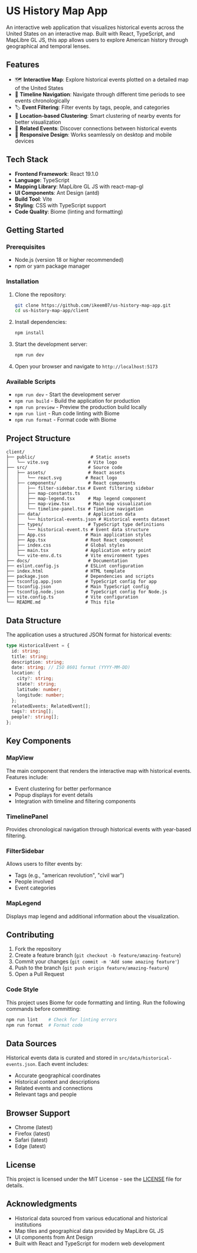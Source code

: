 # US History Map App

An interactive web application that visualizes historical events across the United States on an interactive map. Built with React, TypeScript, and MapLibre GL JS, this app allows users to explore American history through geographical and temporal lenses.

## Features

- 🗺️ **Interactive Map**: Explore historical events plotted on a detailed map of the United States
- 📅 **Timeline Navigation**: Navigate through different time periods to see events chronologically
- 🏷️ **Event Filtering**: Filter events by tags, people, and categories
- 📍 **Location-based Clustering**: Smart clustering of nearby events for better visualization
- 🔗 **Related Events**: Discover connections between historical events
- 📱 **Responsive Design**: Works seamlessly on desktop and mobile devices

## Tech Stack

- **Frontend Framework**: React 19.1.0
- **Language**: TypeScript
- **Mapping Library**: MapLibre GL JS with react-map-gl
- **UI Components**: Ant Design (antd)
- **Build Tool**: Vite
- **Styling**: CSS with TypeScript support
- **Code Quality**: Biome (linting and formatting)

## Getting Started

### Prerequisites

- Node.js (version 18 or higher recommended)
- npm or yarn package manager

### Installation

1. Clone the repository:
   ```bash
   git clone https://github.com/ikeem07/us-history-map-app.git
   cd us-history-map-app/client
   ```

2. Install dependencies:
   ```bash
   npm install
   ```

3. Start the development server:
   ```bash
   npm run dev
   ```

4. Open your browser and navigate to `http://localhost:5173`

### Available Scripts

- `npm run dev` - Start the development server
- `npm run build` - Build the application for production
- `npm run preview` - Preview the production build locally
- `npm run lint` - Run code linting with Biome
- `npm run format` - Format code with Biome

## Project Structure

```
client/
├── public/                     # Static assets
│   └── vite.svg               # Vite logo
├── src/                       # Source code
│   ├── assets/                # React assets
│   │   └── react.svg         # React logo
│   ├── components/            # React components
│   │   ├── filter-sidebar.tsx # Event filtering sidebar
│   │   ├── map-constants.ts
│   │   ├── map-legend.tsx     # Map legend component
│   │   ├── map-view.tsx       # Main map visualization
│   │   └── timeline-panel.tsx # Timeline navigation
│   ├── data/                  # Application data
│   │   └── historical-events.json # Historical events dataset
│   ├── types/                 # TypeScript type definitions
│   │   └── historical-event.ts # Event data structure
│   ├── App.css               # Main application styles
│   ├── App.tsx               # Root React component
│   ├── index.css             # Global styles
│   ├── main.tsx              # Application entry point
│   └── vite-env.d.ts         # Vite environment types
├── docs/                      # Documentation
├── eslint.config.js          # ESLint configuration
├── index.html                # HTML template
├── package.json              # Dependencies and scripts
├── tsconfig.app.json         # TypeScript config for app
├── tsconfig.json             # Main TypeScript config
├── tsconfig.node.json        # TypeScript config for Node.js
├── vite.config.ts            # Vite configuration
└── README.md                 # This file
```

## Data Structure

The application uses a structured JSON format for historical events:

```typescript
type HistoricalEvent = {
  id: string;
  title: string;
  description: string;
  date: string; // ISO 8601 format (YYYY-MM-DD)
  location: {
    city?: string;
    state?: string;
    latitude: number;
    longitude: number;
  };
  relatedEvents: RelatedEvent[];
  tags?: string[];
  people?: string[];
};
```

## Key Components

### MapView
The main component that renders the interactive map with historical events. Features include:
- Event clustering for better performance
- Popup displays for event details
- Integration with timeline and filtering components

### TimelinePanel
Provides chronological navigation through historical events with year-based filtering.

### FilterSidebar
Allows users to filter events by:
- Tags (e.g., "american revolution", "civil war")
- People involved
- Event categories

### MapLegend
Displays map legend and additional information about the visualization.

## Contributing

1. Fork the repository
2. Create a feature branch (`git checkout -b feature/amazing-feature`)
3. Commit your changes (`git commit -m 'Add some amazing feature'`)
4. Push to the branch (`git push origin feature/amazing-feature`)
5. Open a Pull Request

### Code Style

This project uses Biome for code formatting and linting. Run the following commands before committing:

```bash
npm run lint    # Check for linting errors
npm run format  # Format code
```

## Data Sources

Historical events data is curated and stored in `src/data/historical-events.json`. Each event includes:
- Accurate geographical coordinates
- Historical context and descriptions
- Related events and connections
- Relevant tags and people

## Browser Support

- Chrome (latest)
- Firefox (latest)
- Safari (latest)
- Edge (latest)

## License

This project is licensed under the MIT License - see the [LICENSE](LICENSE) file for details.

## Acknowledgments

- Historical data sourced from various educational and historical institutions
- Map tiles and geographical data provided by MapLibre GL JS
- UI components from Ant Design
- Built with React and TypeScript for modern web development
